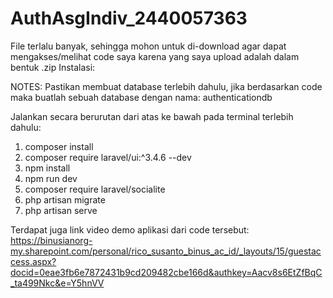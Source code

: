 # AuthAsgIndiv_2440057363
File terlalu banyak, sehingga mohon untuk di-download agar dapat mengakses/melihat code saya karena yang saya upload adalah dalam bentuk .zip
Instalasi:

NOTES: Pastikan membuat database terlebih dahulu, jika berdasarkan code maka buatlah sebuah database dengan nama: authenticationdb

Jalankan secara berurutan dari atas ke bawah pada terminal terlebih dahulu:
1. composer install
2. composer require laravel/ui:^3.4.6 --dev
3. npm install
4. npm run dev
5. composer require laravel/socialite
6. php artisan migrate
7. php artisan serve

Terdapat juga link video demo aplikasi dari code tersebut:
https://binusianorg-my.sharepoint.com/personal/rico_susanto_binus_ac_id/_layouts/15/guestaccess.aspx?docid=0eae3fb6e7872431b9cd209482cbe166d&authkey=Aacv8s6EtZfBqC_ta499Nkc&e=Y5hnVV
